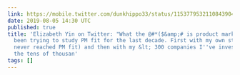 ```yaml
---
link: https://mobile.twitter.com/dunkhippo33/status/1153779532110843904
date: 2019-08-05 14:30 UTC
published: true
title: 'Elizabeth Yin on Twitter: "What the @#*($&amp;# is product market fit? I''ve
  been trying to study PM fit for the last decade. First with my own startup (that
  never reached PM fit) and then with my &lt; 300 companies I''ve invested in and
  the tens of thousan'
tags: []
---
```



